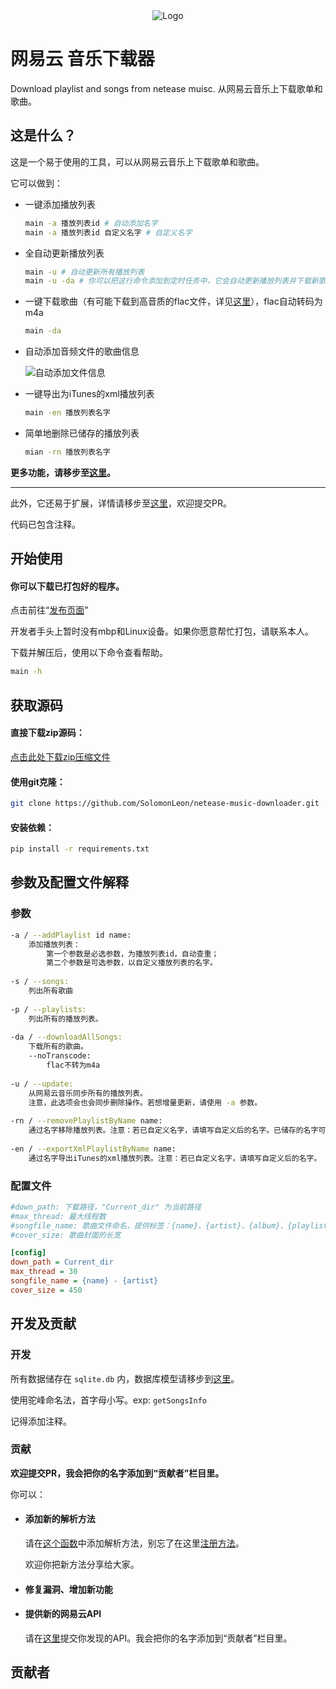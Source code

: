 <div align=center><img src="https://s1.ax1x.com/2020/08/19/dQrkRS.png" alt="Logo" border="0" /></div>

# 网易云 音乐下载器

Download playlist and songs from netease muisc. 从网易云音乐上下载歌单和歌曲。



## 这是什么？

这是一个易于使用的工具，可以从网易云音乐上下载歌单和歌曲。

它可以做到：

- 一键添加播放列表

  ```bash
  main -a 播放列表id # 自动添加名字
  main -a 播放列表id 自定义名字 # 自定义名字
  ```

- 全自动更新播放列表

  ```bash
  main -u # 自动更新所有播放列表
  main -u -da # 你可以把这行命令添加到定时任务中，它会自动更新播放列表并下载新歌曲。
  ```
  
- 一键下载歌曲（有可能下载到高音质的flac文件，详见[这里](https://github.com/SolomonLeon/netease-music-downloader/blob/master/api.py#L25)），flac自动转码为m4a

  ```bash
  main -da
  ```

- 自动添加音频文件的歌曲信息

  ![自动添加文件信息](https://s1.ax1x.com/2020/08/18/dMR5dJ.md.png)

- 一键导出为iTunes的xml播放列表

  ```bash
  main -en 播放列表名字
  ```

- 简单地删除已储存的播放列表

  ```bash
  mian -rn 播放列表名字
  ```
  

**更多功能，请移步至[这里](#参数及配置文件解释)。**

***

此外，它还易于扩展，详情请移步至[这里](#添加新的解析方法)，欢迎提交PR。

代码已包含注释。



## 开始使用

#### 你可以下载已打包好的程序。

点击前往“[发布页面](https://github.com/SolomonLeon/netease-music-downloader/releases/latest)”

开发者手头上暂时没有mbp和Linux设备。如果你愿意帮忙打包，请联系本人。

下载并解压后，使用以下命令查看帮助。

```bash
main -h
```



## 获取源码

#### 直接下载zip源码：

[点击此处下载zip压缩文件](https://github.com/SolomonLeon/netease-music-downloader/archive/master.zip)

#### 使用git克隆：

```bash
git clone https://github.com/SolomonLeon/netease-music-downloader.git
```
#### 安装依赖：

```bash
pip install -r requirements.txt
```



## 参数及配置文件解释

### 参数

```bash
-a / --addPlaylist id name:
	添加播放列表：
		第一个参数是必选参数，为播放列表id，自动查重；
		第二个参数是可选参数，以自定义播放列表的名字。
		
-s / --songs:
	列出所有歌曲
	
-p / --playlists:
	列出所有的播放列表。
	
-da / --downloadAllSongs:
	下载所有的歌曲。
	--noTranscode:
		flac不转为m4a
		
-u / --update:
	从网易云音乐同步所有的播放列表。
	注意，此选项会也会同步删除操作。若想增量更新，请使用 -a 参数。
	
-rn / --removePlaylistByName name:
	通过名字移除播放列表。注意：若已自定义名字，请填写自定义后的名字。已储存的名字可通过 -p 获取。
	
-en / --exportXmlPlaylistByName name:
	通过名字导出iTunes的xml播放列表。注意：若已自定义名字，请填写自定义后的名字。
```

### 配置文件

```ini
#down_path: 下载路径，"Current_dir" 为当前路径
#max_thread: 最大线程数
#songfile_name: 歌曲文件命名，提供标签：{name}、{artist}、{album}、{playlist}、{nid}
#cover_size: 歌曲封面的长宽

[config]
down_path = Current_dir
max_thread = 30
songfile_name = {name} - {artist}
cover_size = 450
```



## 开发及贡献
### 开发

所有数据储存在 `sqlite.db` 内，数据库模型请移步到[这里](https://github.com/SolomonLeon/netease-music-downloader/blob/master/model.py#L17)。

使用驼峰命名法，首字母小写。exp: `getSongsInfo`

记得添加注释。



### 贡献

**欢迎提交PR，我会把你的名字添加到“贡献者”栏目里。**

你可以：

- #### 添加新的解析方法

  请在[这个函数](https://github.com/SolomonLeon/netease-music-downloader/blob/master/api.py#L25)中添加解析方法，别忘了在这里[注册方法](https://github.com/SolomonLeon/netease-music-downloader/blob/master/api.py#L57)。

  欢迎你把新方法分享给大家。



- #### 修复漏洞、增加新功能



- #### 提供新的网易云API

  请在[这里](https://github.com/SolomonLeon/netease-music-downloader/labels/netease%20API)提交你发现的API。我会把你的名字添加到“贡献者”栏目里。



## 贡献者
